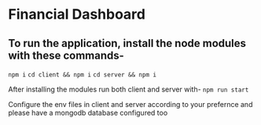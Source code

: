 # Financial Dashboard

## To run the application, install the node modules with these commands-

`npm i`
`cd client && npm i`
`cd server && npm i`

After installing the modules run both client and server with-
`npm run start`

Configure the env files in client and server according to your prefernce and please have a mongodb database configured too
